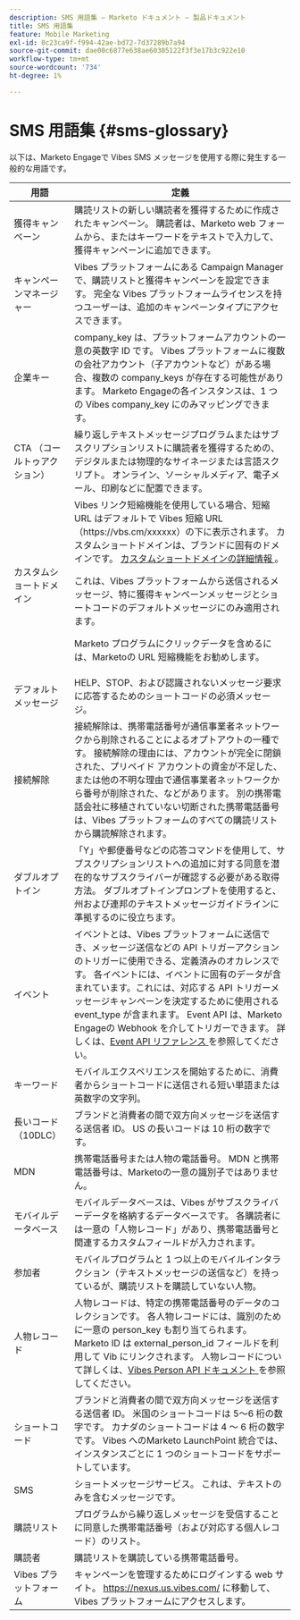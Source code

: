 ```yaml
---
description: SMS 用語集 – Marketo ドキュメント – 製品ドキュメント
title: SMS 用語集
feature: Mobile Marketing
exl-id: 0c23ca9f-f994-42ae-bd72-7d37289b7a94
source-git-commit: dae00c6877e638ae60305122f3f3e17b3c922e10
workflow-type: tm+mt
source-wordcount: '734'
ht-degree: 1%

---
```


# SMS 用語集 {#sms-glossary}

以下は、Marketo Engageで Vibes SMS メッセージを使用する際に発生する一般的な用語です。

<table>
<thead>
  <tr>
    <th>用語</th>
    <th>定義</th>
  </tr>
</thead>
<tbody>
  <tr>
    <td>獲得キャンペーン</td>
    <td>購読リストの新しい購読者を獲得するために作成されたキャンペーン。 購読者は、Marketo web フォームから、またはキーワードをテキストで入力して、獲得キャンペーンに追加できます。</td>
  </tr>
  <tr>
    <td>キャンペーンマネージャー</td>
    <td>Vibes プラットフォームにある Campaign Manager で、購読リストと獲得キャンペーンを設定できます。 完全な Vibes プラットフォームライセンスを持つユーザーは、追加のキャンペーンタイプにアクセスできます。</td>
  </tr>
  <tr>
    <td>企業キー</td>
    <td>company_key は、プラットフォームアカウントの一意の英数字 ID です。 Vibes プラットフォームに複数の会社アカウント（子アカウントなど）がある場合、複数の company_keys が存在する可能性があります。 Marketo Engageの各インスタンスは、1 つの Vibes company_key にのみマッピングできます。</td>
  </tr>
  <tr>
    <td>CTA （コールトゥアクション）</td>
    <td>繰り返しテキストメッセージプログラムまたはサブスクリプションリストに購読者を獲得するための、デジタルまたは物理的なサイネージまたは言語スクリプト。 オンライン、ソーシャルメディア、電子メール、印刷などに配置できます。</td>
  </tr>
  <tr>
    <td>カスタムショートドメイン</td>
    <td>Vibes リンク短縮機能を使用している場合、短縮 URL はデフォルトで Vibes 短縮 URL （https://vbs.cm/xxxxxx）の下に表示されます。 カスタムショートドメインは、ブランドに固有のドメインです。 <a href="https://developer-platform.vibes.com/docs/creating-a-custom-short-domain"> カスタムショートドメインの詳細情報 </a>。<p>
    これは、Vibes プラットフォームから送信されるメッセージ、特に獲得キャンペーンメッセージとショートコードのデフォルトメッセージにのみ適用されます。<p>
    Marketo プログラムにクリックデータを含めるには、Marketoの URL 短縮機能をお勧めします。</td>
  </tr>
  <tr>
    <td>デフォルトメッセージ</td>
    <td>HELP、STOP、および認識されないメッセージ要求に応答するためのショートコードの必須メッセージ。</td>
  </tr>
  <tr>
    <td>接続解除</td>
    <td>接続解除は、携帯電話番号が通信事業者ネットワークから削除されることによるオプトアウトの一種です。 接続解除の理由には、アカウントが完全に閉鎖された、プリペイド アカウントの資金が不足した、または他の不明な理由で通信事業者ネットワークから番号が削除された、などがあります。 別の携帯電話会社に移植されていない切断された携帯電話番号は、Vibes プラットフォームのすべての購読リストから購読解除されます。</td>
  </tr>
  <tr>
    <td>ダブルオプトイン</td>
    <td>「Y」や郵便番号などの応答コマンドを使用して、サブスクリプションリストへの追加に対する同意を潜在的なサブスクライバーが確認する必要がある取得方法。 ダブルオプトインプロンプトを使用すると、州および連邦のテキストメッセージガイドラインに準拠するのに役立ちます。</td>
  </tr>
  <tr>
    <td>イベント</td>
    <td>イベントとは、Vibes プラットフォームに送信でき、メッセージ送信などの API トリガーアクションのトリガーに使用できる、定義済みのオカレンスです。 各イベントには、イベントに固有のデータが含まれています。これには、対応する API トリガーメッセージキャンペーンを決定するために使用される event_type が含まれます。 Event API は、Marketo Engageの Webhook を介してトリガーできます。 詳しくは、<a href="https://developer-platform.vibes.com/reference/event-api">Event API リファレンス </a> を参照してください。</td>
  </tr>
  <tr>
    <td>キーワード</td>
    <td>モバイルエクスペリエンスを開始するために、消費者からショートコードに送信される短い単語または英数字の文字列。</td>
  </tr>
  <tr>
    <td>長いコード （10DLC）</td>
    <td>ブランドと消費者の間で双方向メッセージを送信する送信者 ID。 US の長いコードは 10 桁の数字です。</td>
  </tr>
  <tr>
    <td>MDN</td>
    <td>携帯電話番号または人物の電話番号。 MDN と携帯電話番号は、Marketoの一意の識別子ではありません。</td>
  </tr>
  <tr>
    <td>モバイルデータベース</td>
    <td>モバイルデータベースは、Vibes がサブスクライバーデータを格納するデータベースです。 各購読者には一意の「人物レコード」があり、携帯電話番号と関連するカスタムフィールドが入力されます。</td>
  </tr>
  <tr>
    <td>参加者</td>
    <td>モバイルプログラムと 1 つ以上のモバイルインタラクション（テキストメッセージの送信など）を持っているが、購読リストを購読していない人物。</td>
  </tr>
  <tr>
    <td>人物レコード</td>
    <td>人物レコードは、特定の携帯電話番号のデータのコレクションです。 各人物レコードには、識別のために一意の person_key も割り当てられます。 Marketo ID は external_person_id フィールドを利用して Vib にリンクされます。 人物レコードについて詳しくは、<a href="https://developer-platform.vibes.com/reference/person-api">Vibes Person API ドキュメント </a> を参照してください。</td>
  </tr>
  <tr>
    <td>ショートコード</td>
    <td>ブランドと消費者の間で双方向メッセージを送信する送信者 ID。 米国のショートコードは 5～6 桁の数字です。 カナダのショートコードは 4 ～ 6 桁の数字です。 Vibes へのMarketo LaunchPoint 統合では、インスタンスごとに 1 つのショートコードをサポートしています。</td>
  </tr>
  <tr>
    <td>SMS</td>
    <td>ショートメッセージサービス。 これは、テキストのみを含むメッセージです。</td>
  </tr>
  <tr>
    <td>購読リスト</td>
    <td>プログラムから繰り返しメッセージを受信することに同意した携帯電話番号（および対応する個人レコード）のリスト。</td>
  </tr>
  <tr>
    <td>購読者</td>
    <td>購読リストを購読している携帯電話番号。</td>
  </tr>
  <tr>
    <td>Vibes プラットフォーム</td>
    <td>キャンペーンを管理するためにログインする web サイト。 <a href="https://nexus.us.vibes.com/">https://nexus.us.vibes.com/</a> に移動して、Vibes プラットフォームにアクセスします。</td>
  </tr>
</tbody>
</table>
